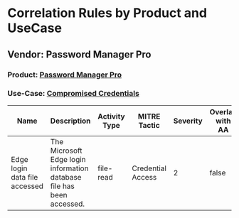 Correlation Rules by Product and UseCase
========================================
Vendor: Password Manager Pro
----------------------------
### Product: [Password Manager Pro](../ds_password_manager_pro_password_manager_pro.md)
### Use-Case: [Compromised Credentials](../../../../UseCases/uc_compromised_credentials.md)

| Name    | Description    | Activity Type | MITRE Tactic      | Severity | Overlap with AA |
| ---- | ---- | ---- | ---- | -------- | ---- |
| Edge login data file accessed | The Microsoft Edge login information database file has been accessed. | file-read     | Credential Access | 2        | false    |